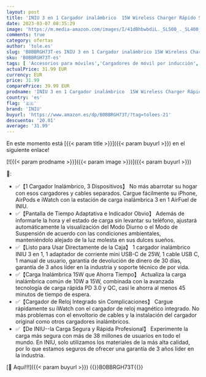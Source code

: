 ```yaml
---
layout: post
title: 'INIU 3 en 1 Cargador inalámbrico  15W Wireless Charger Rápido Soporte De Carga Inalámbrico con luz Adaptativa y Reloj para iPhone 14 13 12 11 Pro MAX Mini SE XR X iWatch 7/6/5/4/3 AirPods 3/2/1/pro'
date: 2023-03-07 08:35:29
image: 'https://m.media-amazon.com/images/I/41dBhbwbdiL._SL500_._SL400_.jpg'
comments: true
category: ofertas
author: 'tole.es'
slug: 'B0BBRGH73T-es INIU 3 en 1 Cargador inalámbrico 15W Wireless Charger...'
sku: 'B0BBRGH73T-es'
tags: [ 'Accesorios para móviles','Cargadores de móvil por inducción','Cargadores para móviles','Comunicación móvil y accesorios','Electrónica','iniu','iphone','🇪🇸', ]
actualPrice: 31.99 EUR
currency: EUR
price: 31.99
comparePrice: 39.99 EUR
prodname: 'INIU 3 en 1 Cargador inalámbrico  15W Wireless Charger Rápido Soporte De Carga Inalámbrico con luz Adaptativa y Reloj para iPhone 14 13 12 11 Pro MAX Mini SE XR X iWatch 7/6/5/4/3 AirPods 3/2/1/pro'
country: 'es'
flag: '🇪🇸'
brand: 'INIU'
buyurl: 'https://www.amazon.es/dp/B0BBRGH73T/?tag=tolees-21'
descuento: '20.01'
average: '31.99'
---
```


En este momento está [{{< param title >}}]({{< param buyurl >}}) en el siguiente enlace!

[![{{< param prodname >}}]({{< param image >}})]({{< param buyurl >}})

🔎:

- ✅【1 Cargador Inalámbrico, 3 Dispositivos】 No más abarrotar su hogar con esos cargadores y cables separados. Cargue fácilmente su iPhone, AirPods e iWatch con la estación de carga inalámbrica 3 en 1 AirFuel de INIU.
- ✅【Pantalla de Tiempo Adaptativa e Indicador Obvio】 Además de informarle la hora y el estado de carga sin levantar su teléfono, ajustará automáticamente la visualización del Modo Diurno o el Modo de Suspensión de acuerdo con las condiciones ambientales, manteniéndolo alejado de la luz molesta en sus dulces sueños.
- ✅【Listo para Usar Directamente de la Caja】 1 cargador inalámbrico INIU 3 en 1, 1 adaptador de corriente mini USB-C de 25W, 1 cable USB C, 1 manual de usuario, garantía de devolución de dinero de 30 días, garantía de 3 años líder en la industria y soporte técnico de por vida.
- ✅【Carga Inalámbrica 15W que Ahorra Tiempo】 Actualiza la carga inalámbrica común de 10W a 15W, combinada con la avanzada tecnología de carga rápida PD 3.0 y QC, casi le ahorra al menos 45 minutos de tiempo de espera.
- ✅【Cargador de Reloj Integrado sin Complicaciones】 Cargue rápidamente su iWatch con el cargador de reloj magnético integrado. No más problemas con el envoltorio de cables y la instalación del cargador original como otros cargadores inalámbricos.
- ✅【De INIU--la Carga Segura y Rápida Profesional】 Experimente la carga más segura con más de 38 millones de usuarios en todo el mundo. En INIU, solo utilizamos los materiales de la más alta calidad, por lo que estamos seguros de ofrecer una garantía de 3 años líder en la industria.

[🛒 Aquí!!!]({{< param buyurl >}})
{{<world>}}B0BBRGH73T{{</world>}}
